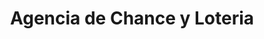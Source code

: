 ---
title: "Agencia de Chance y Loteria"
url: /buenaventura/agencia-de-chance-y-loteria/
shop: lotería
---